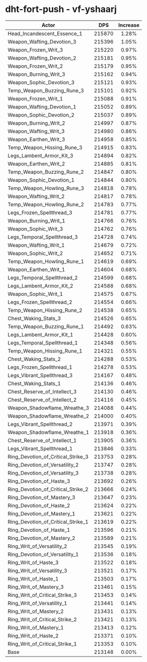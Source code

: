 # dht-fort-push - vf-yshaarj
| Actor | DPS | Increase |
|---|:---:|:---:|
|Head_Incandescent_Essence_1|215870|1.28%|
|Weapon_Wafting_Devotion_3|215396|1.05%|
|Weapon_Frozen_Writ_3|215220|0.97%|
|Weapon_Wafting_Devotion_2|215181|0.95%|
|Weapon_Frozen_Writ_2|215179|0.95%|
|Weapon_Burning_Writ_3|215162|0.94%|
|Weapon_Sophic_Devotion_3|215121|0.93%|
|Temp_Weapon_Buzzing_Rune_3|215101|0.92%|
|Weapon_Frozen_Writ_1|215088|0.91%|
|Weapon_Wafting_Devotion_1|215052|0.89%|
|Weapon_Sophic_Devotion_2|215037|0.89%|
|Weapon_Burning_Writ_2|214997|0.87%|
|Weapon_Wafting_Writ_3|214980|0.86%|
|Weapon_Earthen_Writ_3|214958|0.85%|
|Temp_Weapon_Hissing_Rune_3|214915|0.83%|
|Legs_Lambent_Armor_Kit_3|214894|0.82%|
|Weapon_Earthen_Writ_2|214885|0.81%|
|Temp_Weapon_Buzzing_Rune_2|214847|0.80%|
|Weapon_Sophic_Devotion_1|214844|0.80%|
|Temp_Weapon_Howling_Rune_3|214818|0.78%|
|Weapon_Wafting_Writ_2|214817|0.78%|
|Temp_Weapon_Howling_Rune_2|214783|0.77%|
|Legs_Frozen_Spellthread_3|214781|0.77%|
|Weapon_Burning_Writ_1|214766|0.76%|
|Weapon_Sophic_Writ_3|214762|0.76%|
|Legs_Temporal_Spellthread_3|214728|0.74%|
|Weapon_Wafting_Writ_1|214679|0.72%|
|Weapon_Sophic_Writ_2|214652|0.71%|
|Temp_Weapon_Howling_Rune_1|214619|0.69%|
|Weapon_Earthen_Writ_1|214604|0.68%|
|Legs_Temporal_Spellthread_2|214599|0.68%|
|Legs_Lambent_Armor_Kit_2|214588|0.68%|
|Weapon_Sophic_Writ_1|214575|0.67%|
|Legs_Frozen_Spellthread_2|214554|0.66%|
|Temp_Weapon_Hissing_Rune_2|214538|0.65%|
|Chest_Waking_Stats_3|214526|0.65%|
|Temp_Weapon_Buzzing_Rune_1|214492|0.63%|
|Legs_Lambent_Armor_Kit_1|214428|0.60%|
|Legs_Temporal_Spellthread_1|214348|0.56%|
|Temp_Weapon_Hissing_Rune_1|214321|0.55%|
|Chest_Waking_Stats_2|214288|0.53%|
|Legs_Frozen_Spellthread_1|214278|0.53%|
|Legs_Vibrant_Spellthread_3|214167|0.48%|
|Chest_Waking_Stats_1|214136|0.46%|
|Chest_Reserve_of_Intellect_3|214130|0.46%|
|Chest_Reserve_of_Intellect_2|214116|0.45%|
|Weapon_Shadowflame_Wreathe_3|214088|0.44%|
|Weapon_Shadowflame_Wreathe_2|214000|0.40%|
|Legs_Vibrant_Spellthread_2|213971|0.39%|
|Weapon_Shadowflame_Wreathe_1|213918|0.36%|
|Chest_Reserve_of_Intellect_1|213905|0.36%|
|Legs_Vibrant_Spellthread_1|213846|0.33%|
|Ring_Devotion_of_Critical_Strike_3|213753|0.28%|
|Ring_Devotion_of_Versatility_2|213747|0.28%|
|Ring_Devotion_of_Versatility_3|213738|0.28%|
|Ring_Devotion_of_Haste_3|213692|0.26%|
|Ring_Devotion_of_Critical_Strike_2|213666|0.24%|
|Ring_Devotion_of_Mastery_3|213647|0.23%|
|Ring_Devotion_of_Haste_2|213624|0.22%|
|Ring_Devotion_of_Mastery_1|213621|0.22%|
|Ring_Devotion_of_Critical_Strike_1|213619|0.22%|
|Ring_Devotion_of_Haste_1|213596|0.21%|
|Ring_Devotion_of_Mastery_2|213589|0.21%|
|Ring_Writ_of_Versatility_2|213545|0.19%|
|Ring_Devotion_of_Versatility_1|213536|0.18%|
|Ring_Writ_of_Haste_3|213522|0.18%|
|Ring_Writ_of_Versatility_3|213521|0.17%|
|Ring_Writ_of_Haste_1|213503|0.17%|
|Ring_Writ_of_Mastery_3|213461|0.15%|
|Ring_Writ_of_Critical_Strike_3|213453|0.14%|
|Ring_Writ_of_Versatility_1|213441|0.14%|
|Ring_Writ_of_Mastery_2|213431|0.13%|
|Ring_Writ_of_Critical_Strike_2|213421|0.13%|
|Ring_Writ_of_Mastery_1|213413|0.12%|
|Ring_Writ_of_Haste_2|213371|0.10%|
|Ring_Writ_of_Critical_Strike_1|213353|0.10%|
|Base|213148|0.00%|

